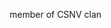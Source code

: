 member of CSNV clan


<!---
A840w/A840w is a ✨ special ✨ repository because its `README.md` (this file) appears on your GitHub profile.
You can click the Preview link to take a look at your changes.
--->
